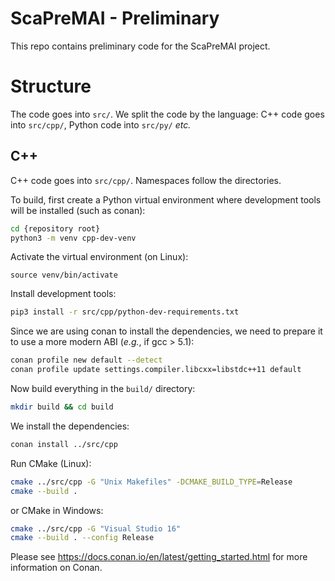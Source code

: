 ScaPreMAI - Preliminary
=======================
This repo contains preliminary code for the ScaPreMAI project.

Structure
=========
The code goes into `src/`. We split the code by the language: 
C++ code goes into `src/cpp/`, Python code into `src/py/` *etc.*


C++
---
C++ code goes into `src/cpp/`. Namespaces follow the directories.

To build, first create a Python virtual environment where development
tools will be installed (such as conan):

```bash
cd {repository root}
python3 -m venv cpp-dev-venv
```

Activate the virtual environment (on Linux):
```
source venv/bin/activate
```

Install development tools:
```bash
pip3 install -r src/cpp/python-dev-requirements.txt
```

Since we are using conan to install the dependencies, we need
to prepare it to use a more modern ABI (*e.g.*, if gcc > 5.1):
```bash
conan profile new default --detect
conan profile update settings.compiler.libcxx=libstdc++11 default
```

Now build everything in the `build/` directory:
```bash
mkdir build && cd build
```

We install the dependencies:
```bash
conan install ../src/cpp
```

Run CMake (Linux):
```bash
cmake ../src/cpp -G "Unix Makefiles" -DCMAKE_BUILD_TYPE=Release
cmake --build .
```

or CMake in Windows:
```bash
cmake ../src/cpp -G "Visual Studio 16"
cmake --build . --config Release
```

Please see https://docs.conan.io/en/latest/getting_started.html for more information on Conan.


